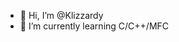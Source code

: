 - 👋 Hi, I’m @Klizzardy
- 🌱 I’m currently learning C/C++/MFC

<!---
Klizzardy/Klizzardy is a ✨ special ✨ repository because its `README.md` (this file) appears on your GitHub profile.
You can click the Preview link to take a look at your changes.
--->
